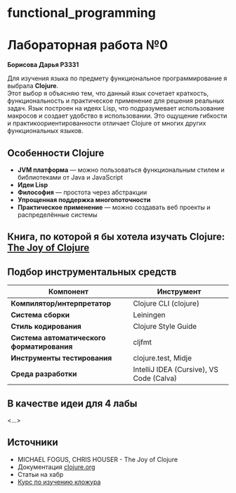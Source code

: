 # functional_programming

# Лабораторная работа №0
**Борисова Дарья Р3331**

Для изучения языка по предмету функциональное программирование я выбрала **Clojure**.  
Этот выбор я объясняю тем, что данный язык сочетает краткость, функциональность и практическое применение для решения реальных задач. Язык построен на идеях Lisp, что подразумевает использование макросов и создает удобство в использовании. Это ощущение гибкости и практикоориентированности отличает Clojure от многих других функциональных языков.


## Особенности Clojure

- **JVM платформа** — можно пользоваться функциональным стилем и библиотеками от Java и JavaScript
- **Идеи Lisp**  
- **Философия** — простота через абстракции
- **Упрощенная поддержка многопоточности** 
- **Практическое применение** — можно создавать веб проекты и распределённые системы

## Книга, по которой я бы хотела изучать Clojure: [The Joy of Clojure](https://k0d.cc/storage/books/Clojure/The%20Joy%20of%20Clojure,%202nd%20Edition.pdf)

## Подбор инструментальных средств 

| Компонент                        | Инструмент                         |
|----------------------------------|------------------------------------|
| **Компилятор/интерпретатор**     | Clojure CLI (clojure)              |
| **Система сборки**               | Leiningen                          |
| **Стиль кодирования**            | Clojure Style Guide                |
| **Система автоматического форматирования** | cljfmt                    |
| **Инструменты тестирования**     | clojure.test, Midje                |
| **Среда разработки**             | IntelliJ IDEA (Cursive), VS Code (Calva) |

## В качестве идеи для 4 лабы

<...>

## Источники

- MICHAEL FOGUS, CHRIS HOUSER - The Joy of Clojure 
- Документация [clojure.org](https://clojure.org/) 
- Cтатьи на хабр
- [Курс по изучению кложура]( https://code-basics.com/ru/languages/clojure)
